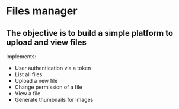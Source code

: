 # Files manager

## The objective is to build a simple platform to upload and view files

Implements:

- User authentication via a token
- List all files
- Upload a new file
- Change permission of a file
- View a file
- Generate thumbnails for images
